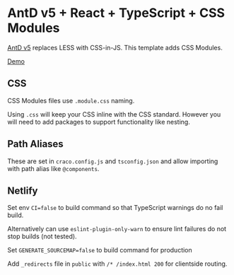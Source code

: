 # AntD v5 + React + TypeScript + CSS Modules

[AntD v5](https://next.ant.design/) replaces LESS with CSS-in-JS. This template adds CSS Modules.

[Demo](https://tangerine-pegasus-42f49f.netlify.app)

## CSS

CSS Modules files use `.module.css` naming. 

Using `.css` will keep your CSS inline with the CSS standard. However you will need to add packages to support functionality like nesting.

## Path Aliases

These are set in `craco.config.js` and `tsconfig.json` and allow importing with path alias like `@components`.

## Netlify

Set env `CI=false` to build command so that TypeScript warnings do no fail build.

Alternatively can use `eslint-plugin-only-warn` to ensure lint failures do not stop builds (not tested).

Set `GENERATE_SOURCEMAP=false` to build command for production

Add `_redirects` file in `public` with `/* /index.html 200` for clientside routing.




